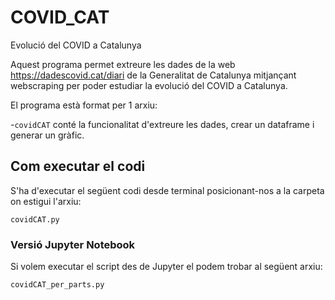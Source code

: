 # COVID_CAT
Evolució del COVID a Catalunya


Aquest programa permet extreure les dades de la web https://dadescovid.cat/diari de la Generalitat de Catalunya mitjançant webscraping per poder estudiar la evolució del COVID a Catalunya.

El programa està format per 1 arxiu:

-`covidCAT` conté la funcionalitat d'extreure les dades, crear un dataframe i generar un gràfic.

## Com executar el codi

S'ha d'executar el següent codi desde terminal posicionant-nos a la carpeta on estigui l'arxiu:

```
covidCAT.py
```

### Versió Jupyter Notebook

Si volem executar el script des de Jupyter el podem trobar al següent arxiu:

```
covidCAT_per_parts.py
```
